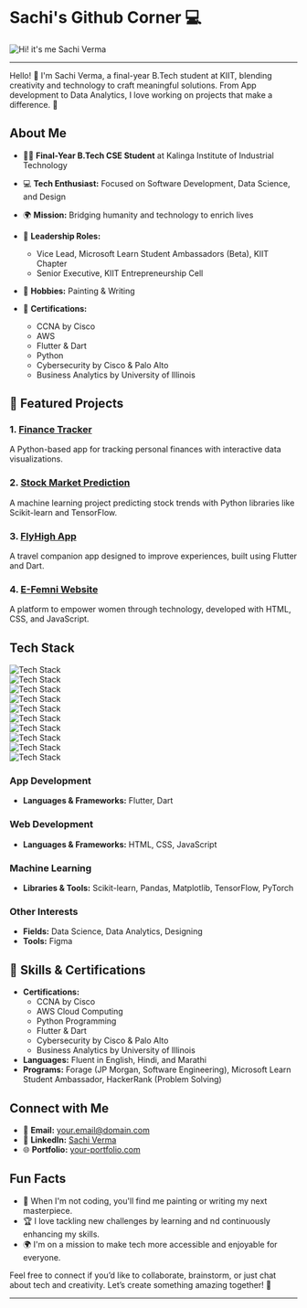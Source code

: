 # Sachi's Github Corner 💻  

![Hi! it's me Sachi Verma](https://i.postimg.cc/Xv6hC11Q/gif-1.gif)  

---

Hello! 👋 I'm Sachi Verma, a final-year B.Tech student at KIIT, blending creativity and technology to craft meaningful solutions. From App development to Data Analytics, I love working on projects that make a difference. 🌟  
  

## About Me  

- 👩‍🎓 **Final-Year B.Tech CSE Student** at Kalinga Institute of Industrial Technology 
- 💻 **Tech Enthusiast:** Focused on Software Development, Data Science, and Design
- 🌍 **Mission:** Bridging humanity and technology to enrich lives
- 🌟 **Leadership Roles:**  
  - Vice Lead, Microsoft Learn Student Ambassadors (Beta), KIIT Chapter  
  - Senior Executive, KIIT Entrepreneurship Cell  
  
- 🎨 **Hobbies:** Painting & Writing 
- 📜 **Certifications:**  
  - CCNA by Cisco  
  - AWS  
  - Flutter & Dart  
  - Python  
  - Cybersecurity by Cisco & Palo Alto  
  - Business Analytics by University of Illinois  
  
## 🌟 Featured Projects  

### 1. [Finance Tracker](https://github.com/Me-Micco/Finance-Tracker)  
A Python-based app for tracking personal finances with interactive data visualizations.  

### 2. [Stock Market Prediction](https://github.com/Me-Micco/Stock-Market-Prediction-Time-Series-Algo)  
A machine learning project predicting stock trends with Python libraries like Scikit-learn and TensorFlow.  

### 3. [FlyHigh App](https://github.com/Me-Micco/Fly-High)  
A travel companion app designed to improve experiences, built using Flutter and Dart.  

### 4. [E-Femni Website](https://github.com/Me-Micco/e-femni)  
A platform to empower women through technology, developed with HTML, CSS, and JavaScript.  



## Tech Stack  

![Tech Stack](https://img.shields.io/badge/Code-Flutter-informational?style=flat&logo=flutter&color=blue)  
![Tech Stack](https://img.shields.io/badge/Code-Dart-informational?style=flat&logo=dart&color=blue)  
![Tech Stack](https://img.shields.io/badge/Code-HTML-informational?style=flat&logo=html5&color=orange)  
![Tech Stack](https://img.shields.io/badge/Code-CSS-informational?style=flat&logo=css3&color=blue)  
![Tech Stack](https://img.shields.io/badge/Code-JavaScript-informational?style=flat&logo=javascript&color=yellow)  
![Tech Stack](https://img.shields.io/badge/Code-Scikit_Learn-informational?style=flat&logo=scikit-learn&color=orange)  
![Tech Stack](https://img.shields.io/badge/Code-Pandas-informational?style=flat&logo=pandas&color=blue)  
![Tech Stack](https://img.shields.io/badge/Code-TensorFlow-informational?style=flat&logo=tensorflow&color=orange)  
![Tech Stack](https://img.shields.io/badge/Code-PyTorch-informational?style=flat&logo=pytorch&color=red)  
![Tech Stack](https://img.shields.io/badge/Tools-Figma-informational?style=flat&logo=figma&color=black)  

### App Development  
- **Languages & Frameworks:** Flutter, Dart  

### Web Development  
- **Languages & Frameworks:** HTML, CSS, JavaScript  

### Machine Learning  
- **Libraries & Tools:** Scikit-learn, Pandas, Matplotlib, TensorFlow, PyTorch  

### Other Interests  
- **Fields:** Data Science, Data Analytics, Designing  
- **Tools:** Figma  


## 🚀 Skills & Certifications  

- **Certifications:**  
  - CCNA by Cisco  
  - AWS Cloud Computing  
  - Python Programming  
  - Flutter & Dart  
  - Cybersecurity by Cisco & Palo Alto  
  - Business Analytics by University of Illinois  
- **Languages:** Fluent in English, Hindi, and Marathi  
- **Programs:** Forage (JP Morgan, Software Engineering), Microsoft Learn Student Ambassador, HackerRank (Problem Solving)  



## Connect with Me  

- 📧 **Email:** [your.email@domain.com](mailto:sachiverma2015@gmail.com)  
- 💼 **LinkedIn:** [Sachi Verma](https://www.linkedin.com/in/sachi-verma-32888b22b)  
- 🌐 **Portfolio:** [your-portfolio.com](https://www.your-portfolio.com)  

  

## Fun Facts  

- 🎨 When I'm not coding, you'll find me painting or writing my next masterpiece.  
- 🏆 I love tackling new challenges by learning and nd continuously enhancing my skills.
- 🌍 I'm on a mission to make tech more accessible and enjoyable for everyone.  

  

Feel free to connect if you’d like to collaborate, brainstorm, or just chat about tech and creativity. Let’s create something amazing together! 🚀  

---
